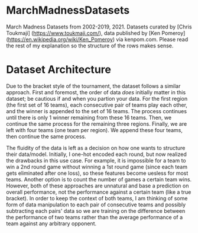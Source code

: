 # MarchMadnessDatasets
March Madness Datasets from 2002-2019, 2021. Datasets curated by [Chris Toukmaji] (https://www.toukmaji.com/), data published by [Ken Pomeroy] (https://en.wikipedia.org/wiki/Ken_Pomeroy) via kenpom.com. Please read the rest of my explanation so the structure of the rows makes sense.

# Dataset Architecture
Due to the bracket style of the tournament, the dataset follows a similar approach. First and foremost, the order of data *does* initially matter in this dataset; be cautious if and when you partion your data. For the first region (the first set of 16 teams), each consecutive pair of teams play each other, and the winner is appended to the set of 16 teams. The process continues until there is only 1 winner remaining from these 16 teams. Then, we continue the same process for the remaining three regions. Finally, we are left with four teams (one team per region). We append these four teams, then continue the same process.


The fluidity of the data is left as a decision on how one wants to structure their data/model. Initially, I one-hot encoded each round, but now realized the drawbacks in this use case. For example, it is impossible for a team to win a 2nd round game without winning a 1st round game (since each team gets eliminated after one loss), so these features become uesless for most teams. Another option is to count the number of games a certain team wins. However, both of these approaches are unnatural and base a prediction on overall performance, not the performance against a certain team (like a true bracket). In order to keep the context of both teams, I am thinking of some form of data manipulation to each pair of consecutive teams and possibly subtracting each pairs' data so we are training on the difference between the performance of two teams rather than the average performance of a team against any arbitrary opponent. 
